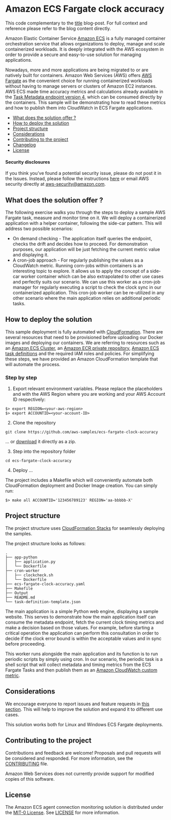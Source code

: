 # Amazon ECS Fargate clock accuracy

This code complementary to the [title](link) blog-post. For full context and reference please refer to the blog content directly.

Amazon Elastic Container Service [Amazon ECS](https://aws.amazon.com/ecs/) is a fully managed container orchestration service that allows organizations to deploy, manage and scale containerized workloads. It is deeply integrated with the AWS ecosystem in order to provide a secure and easy-to-use solution for managing applications.

Nowadays, more and more applications are being migrated to or are natively built for containers. Amazon Web Services (AWS) offers [AWS Fargate](https://docs.aws.amazon.com/AmazonECS/latest/userguide/what-is-fargate.html) as the convenient choice for running containerized workloads without having to manage servers or clusters of Amazon EC2 instances. AWS ECS made time accuracy metrics and calculations already available in the [Task Metadata endpoint version 4](https://docs.aws.amazon.com/AmazonECS/latest/userguide/task-metadata-endpoint-v4-fargate.html), which can be consumed directly by the containers. This sample will be demonstrating how to read these metrics and how to publish them into CloudWatch in ECS Fargate applications.


- [What does the solution offer ?](#what-does-the-solution-offer-)
- [How to deploy the solution](#how-to-deploy-the-solution)
- [Project structure](#project-structure)
- [Considerations](#considerations)
- [Contributing to the project](#contributing-to-the-project)
- [Changelog](#changelog)
- [License](#license)

#### Security disclosures

If you think you’ve found a potential security issue, please do not post it in the Issues.  Instead, please follow the instructions [here](https://aws.amazon.com/security/vulnerability-reporting/) or email AWS security directly at [aws-security@amazon.com](mailto:aws-security@amazon.com).

## What does the solution offer ?

The following exercise walks you through the steps to deploy a sample AWS Fargate task, measure and monitor time on it. We will deploy a containerized application with a helper container, following the side-car pattern. This will address two possible scenarios:

* On demand checking - The application itself queries the endpoint, checks the drift and decides how to proceed. For demonstration purposes, our application will be just fetching the current metric value and displaying it.
* A cron-job approach - For regularly publishing the values as a CloudWatch metric. Running corn-jobs within containers is an interesting topic to explore. It allows us to apply the concept of a side-car worker container which can be also extrapolated to other use cases and perfectly suits our scenario. We can use this worker as a cron-job manager for regularly executing a script to check the clock sync in our containerized application. This cron-job worker can be re-utilized in any other scenario where the main application relies on additional periodic tasks.



## How to deploy the solution

This sample deployment is fully automated with [CloudFormation](https://aws.amazon.com/cloudformation/). There are several resources that need to be provisioned before uploading our Docker images and deploying our containers. We are referring to resources such as an [Amazon ECS Cluster](https://docs.aws.amazon.com/AmazonECS/latest/developerguide/create-cluster-console-v2.html), an [Amazon ECR private repository](https://docs.aws.amazon.com/AmazonECR/latest/userguide/repository-create.html), [Amazon ECS task definitions](https://docs.aws.amazon.com/AmazonECS/latest/developerguide/task_definitions.html) and the required IAM roles and policies. For simplifying these steps, we have provided an Amazon CloudFormation template that will automate the process. 

### Step by step

1. Export relevant environment variables. Please replace the placeholders <your-aws-region> and <your-account-ID> with the AWS Region where you are working and your AWS Account ID respectively:

```
$> export REGION=<your-aws-region>
$> export ACCOUNTID=<your-account-ID>
```

2. Clone the repository

```
git clone https://github.com/aws-samples/ecs-fargate-clock-accuracy
```

... or [download](https://github.com/aws-samples/ecs-fargate-clock-accuracy/archive/master.zip) it directly as a zip.

3. Step into the repository folder

```
cd ecs-fargate-clock-accuracy
```

4. Deploy ...

The project includes a Makefile which will conveniently automate both CloudFormation deployment and Docker Image creation. You can simply run:

```
$> make all ACCOUNTID='123456789123' REGION='aa-bbbbb-X'
```


## Project structure

The project structure uses [CloudFormation Stacks](https://aws.amazon.com/cloudformation/) for seamlessly deploying the samples.

The project structure looks as follows:

```
.
├── app-python
│   ├── application.py
│   └── Dockerfile
├── cron-worker
│   ├── clockcheck.sh
│   └── Dockerfile
├── ecs-fargate-clock-accuracy.yaml
├── Makefile
├── Output
├── README.md
└── task-definition-template.json
```

The main application is a simple Python web engine, displaying a sample website. This serves to demonstrate how the main application itself can consume the metadata endpoint, fetch the current clock timing metrics and make a decision based on those values. For example, before starting a critical operation the application can perform this consultation in order to decide if the clock error bound is within the acceptable values and in sync before proceeding.

This worker runs alongside the main application and its function is to run periodic scripts by simply using cron. In our scenario, the periodic task is a shell script that will collect metadata and timing metrics from the ECS Fargate Tasks and then publish them as an [Amazon CloudWatch custom metric](https://docs.aws.amazon.com/AmazonCloudWatch/latest/monitoring/publishingMetrics.html).


## Considerations

We encourage everyone to report issues and feature requests in [this section](https://github.com/aws-samples/amazon-ecs-agent-connection-monitoring/issues). This will help to improve the solution and expand it to different use cases.

This solution works both for Linux and Windows ECS Fargate deployments.


## Contributing to the project

Contributions and feedback are welcome! Proposals and pull requests will be considered and responded. For more information, see the [CONTRIBUTING](./CONTRIBUTING.md) file.

Amazon Web Services does not currently provide support for modified copies of this software.


## License

The Amazon ECS agent connection monitoring solution is distributed under the [MIT-0 License](https://github.com/aws/mit-0). See [LICENSE](./LICENSE) for more information.

